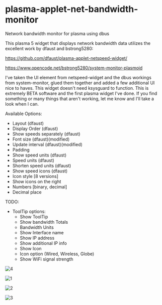 # plasma-applet-net-bandwidth-monitor
Network bandwidth monitor for plasma using dbus


This plasma 5 widget that displays network bandwidth data utilizes the excellent work by dfaust and bstrong5280:

https://github.com/dfaust/plasma-applet-netspeed-widget/

https://www.opencode.net/bstrong5280/system-monitor-plasmoid


I've taken the UI element from netspeed-widget and the dbus workings from system-monitor, glued them together and added a few additional UI nice to haves. This widget doesn't need ksysguard to function.
This is extremely BETA software and the first plasma widget I've done. If you find something or many things that aren't working, let me know and I'll take a look when I can.


Available Options:
- Layout (dfaust)
- Display Order (dfaust)
- Show speeds separately (dfaust)
- Font size (dfaust)(modified)
- Update interval (dfaust)(modified)
- Padding
- Show speed units (dfaust)
- Speed units (dfaust)
- Shorten speed units (dfaust)
- Show speed icons (dfaust)
- Icon style [8 versions]
- Show icons on the right
- Numbers [binary, decimal]
- Decimal place

TODO:
- ToolTip options:
    - Show ToolTip 
    - Show bandwidth Totals
    - Bandwidth Units
    - Show Interface name
    - Show IP address
    - Show additional IP info
    - Show Icon
    - Icon option (Wired, Wireless, Globe)
    - Show WiFi signal strength





![4](https://user-images.githubusercontent.com/72889808/209709200-9f4c045e-2b54-4fb3-9758-62c4096e8fc9.png)


![1](https://user-images.githubusercontent.com/72889808/209696486-0419dd51-f7c8-47a4-aba6-1f2fc4590812.png)


![2](https://user-images.githubusercontent.com/72889808/209696495-4a0b6a7e-50f5-4773-a1c5-dff1eecdd568.png)


![3](https://user-images.githubusercontent.com/72889808/209696509-fc4d369f-ed62-4f42-badc-2988e59a5183.png)


